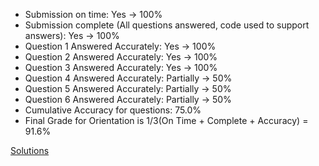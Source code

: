 - Submission on time: Yes -> 100%
- Submission complete (All questions answered, code used to support answers): Yes -> 100%
- Question 1 Answered Accurately: Yes -> 100%
- Question 2 Answered Accurately: Yes -> 100%
- Question 3 Answered Accurately: Yes -> 100%
- Question 4 Answered Accurately: Partially -> 50%
- Question 5 Answered Accurately: Partially -> 50%
- Question 6 Answered Accurately: Partially -> 50%
- Cumulative Accuracy for questions: 75.0%
- Final Grade for Orientation is 1/3(On Time + Complete + Accuracy) = 91.6%


[Solutions](https://github.com/Chem6004/orientation-to-python-FoleyLab/blob/master/Linear%20Variational%20Method-Solutions.pdf)

